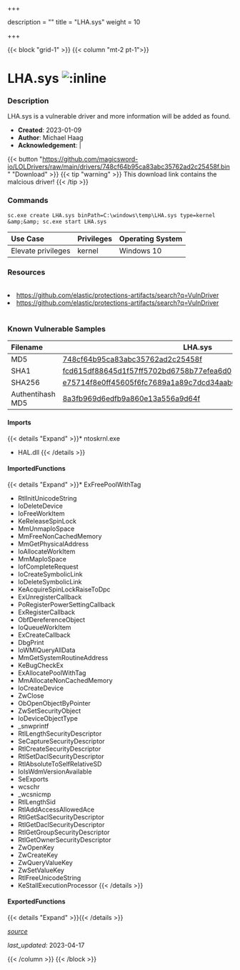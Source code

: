 +++

description = ""
title = "LHA.sys"
weight = 10

+++


{{< block "grid-1" >}}
{{< column "mt-2 pt-1">}}


# LHA.sys ![:inline](/images/twitter_verified.png) 


### Description

LHA.sys is a vulnerable driver and more information will be added as found.

- **Created**: 2023-01-09
- **Author**: Michael Haag
- **Acknowledgement**:  | [](https://twitter.com/)

{{< button "https://github.com/magicsword-io/LOLDrivers/raw/main/drivers/748cf64b95ca83abc35762ad2c25458f.bin" "Download" >}}
{{< tip "warning" >}}
This download link contains the malcious driver!
{{< /tip >}}

### Commands

```
sc.exe create LHA.sys binPath=C:\windows\temp\LHA.sys type=kernel &amp;&amp; sc.exe start LHA.sys
```

| Use Case | Privileges | Operating System | 
|:---- | ---- | ---- |
| Elevate privileges | kernel | Windows 10 |

### Resources
<br>
<li><a href=" https://github.com/elastic/protections-artifacts/search?q=VulnDriver"> https://github.com/elastic/protections-artifacts/search?q=VulnDriver</a></li>
<li><a href="https://github.com/elastic/protections-artifacts/search?q=VulnDriver">https://github.com/elastic/protections-artifacts/search?q=VulnDriver</a></li>
<br>

### Known Vulnerable Samples

| Filename | LHA.sys |
|:---- | ---- | 
| MD5 | <a href="https://www.virustotal.com/gui/file/748cf64b95ca83abc35762ad2c25458f">748cf64b95ca83abc35762ad2c25458f</a> |
| SHA1 | <a href="https://www.virustotal.com/gui/file/fcd615df88645d1f57ff5702bd6758b77efea6d0">fcd615df88645d1f57ff5702bd6758b77efea6d0</a> |
| SHA256 | <a href="https://www.virustotal.com/gui/file/e75714f8e0ff45605f6fc7689a1a89c7dcd34aab66c6131c63fefaca584539cf">e75714f8e0ff45605f6fc7689a1a89c7dcd34aab66c6131c63fefaca584539cf</a> |
| Authentihash MD5 | <a href="https://www.virustotal.com/gui/search/authentihash%253A8a3fb969d6edfb9a860e13a556a9d64f">8a3fb969d6edfb9a860e13a556a9d64f</a> || Authentihash SHA1 | <a href="https://www.virustotal.com/gui/search/authentihash%253Ad9cf173dd75bf410c2f7f35247cd4db186af9a41">d9cf173dd75bf410c2f7f35247cd4db186af9a41</a> || Authentihash SHA256 | <a href="https://www.virustotal.com/gui/search/authentihash%253Afe14940b5d3068b7ceffd28a529196811f1d0e175522f4dfab26573e7aca0bb4">fe14940b5d3068b7ceffd28a529196811f1d0e175522f4dfab26573e7aca0bb4</a> || Signature | Microsoft Windows Hardware Compatibility Publisher, Microsoft Windows Third Party Component CA 2014, Microsoft Root Certificate Authority 2010   || Company | LG Electronics Inc. || Description | LHA || Product | Microsoft® Windows® Operating System || OriginalFilename | LHA.sys |
#### Imports
{{< details "Expand" >}}* ntoskrnl.exe
* HAL.dll
{{< /details >}}
#### ImportedFunctions
{{< details "Expand" >}}* ExFreePoolWithTag
* RtlInitUnicodeString
* IoDeleteDevice
* IoFreeWorkItem
* KeReleaseSpinLock
* MmUnmapIoSpace
* MmFreeNonCachedMemory
* MmGetPhysicalAddress
* IoAllocateWorkItem
* MmMapIoSpace
* IofCompleteRequest
* IoCreateSymbolicLink
* IoDeleteSymbolicLink
* KeAcquireSpinLockRaiseToDpc
* ExUnregisterCallback
* PoRegisterPowerSettingCallback
* ExRegisterCallback
* ObfDereferenceObject
* IoQueueWorkItem
* ExCreateCallback
* DbgPrint
* IoWMIQueryAllData
* MmGetSystemRoutineAddress
* KeBugCheckEx
* ExAllocatePoolWithTag
* MmAllocateNonCachedMemory
* IoCreateDevice
* ZwClose
* ObOpenObjectByPointer
* ZwSetSecurityObject
* IoDeviceObjectType
* _snwprintf
* RtlLengthSecurityDescriptor
* SeCaptureSecurityDescriptor
* RtlCreateSecurityDescriptor
* RtlSetDaclSecurityDescriptor
* RtlAbsoluteToSelfRelativeSD
* IoIsWdmVersionAvailable
* SeExports
* wcschr
* _wcsnicmp
* RtlLengthSid
* RtlAddAccessAllowedAce
* RtlGetSaclSecurityDescriptor
* RtlGetDaclSecurityDescriptor
* RtlGetGroupSecurityDescriptor
* RtlGetOwnerSecurityDescriptor
* ZwOpenKey
* ZwCreateKey
* ZwQueryValueKey
* ZwSetValueKey
* RtlFreeUnicodeString
* KeStallExecutionProcessor
{{< /details >}}
#### ExportedFunctions
{{< details "Expand" >}}{{< /details >}}



[*source*](https://github.com/magicsword-io/LOLDrivers/tree/main/yaml/lha.yaml)

*last_updated:* 2023-04-17








{{< /column >}}
{{< /block >}}
